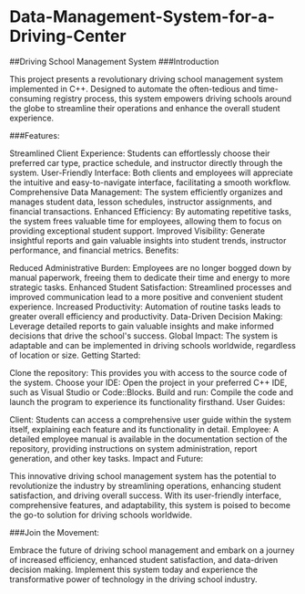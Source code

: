 # Data-Management-System-for-a-Driving-Center
##Driving School Management System
###Introduction

This project presents a revolutionary driving school management system implemented in C++. Designed to automate the often-tedious and time-consuming registry process, this system empowers driving schools around the globe to streamline their operations and enhance the overall student experience.

###Features:

Streamlined Client Experience: Students can effortlessly choose their preferred car type, practice schedule, and instructor directly through the system.
User-Friendly Interface: Both clients and employees will appreciate the intuitive and easy-to-navigate interface, facilitating a smooth workflow.
Comprehensive Data Management: The system efficiently organizes and manages student data, lesson schedules, instructor assignments, and financial transactions.
Enhanced Efficiency: By automating repetitive tasks, the system frees valuable time for employees, allowing them to focus on providing exceptional student support.
Improved Visibility: Generate insightful reports and gain valuable insights into student trends, instructor performance, and financial metrics.
Benefits:

Reduced Administrative Burden: Employees are no longer bogged down by manual paperwork, freeing them to dedicate their time and energy to more strategic tasks.
Enhanced Student Satisfaction: Streamlined processes and improved communication lead to a more positive and convenient student experience.
Increased Productivity: Automation of routine tasks leads to greater overall efficiency and productivity.
Data-Driven Decision Making: Leverage detailed reports to gain valuable insights and make informed decisions that drive the school's success.
Global Impact: The system is adaptable and can be implemented in driving schools worldwide, regardless of location or size.
Getting Started:

Clone the repository: This provides you with access to the source code of the system.
Choose your IDE: Open the project in your preferred C++ IDE, such as Visual Studio or Code::Blocks.
Build and run: Compile the code and launch the program to experience its functionality firsthand.
User Guides:

Client: Students can access a comprehensive user guide within the system itself, explaining each feature and its functionality in detail.
Employee: A detailed employee manual is available in the documentation section of the repository, providing instructions on system administration, report generation, and other key tasks.
Impact and Future:

This innovative driving school management system has the potential to revolutionize the industry by streamlining operations, enhancing student satisfaction, and driving overall success. With its user-friendly interface, comprehensive features, and adaptability, this system is poised to become the go-to solution for driving schools worldwide.

###Join the Movement:

Embrace the future of driving school management and embark on a journey of increased efficiency, enhanced student satisfaction, and data-driven decision making. Implement this system today and experience the transformative power of technology in the driving school industry.
